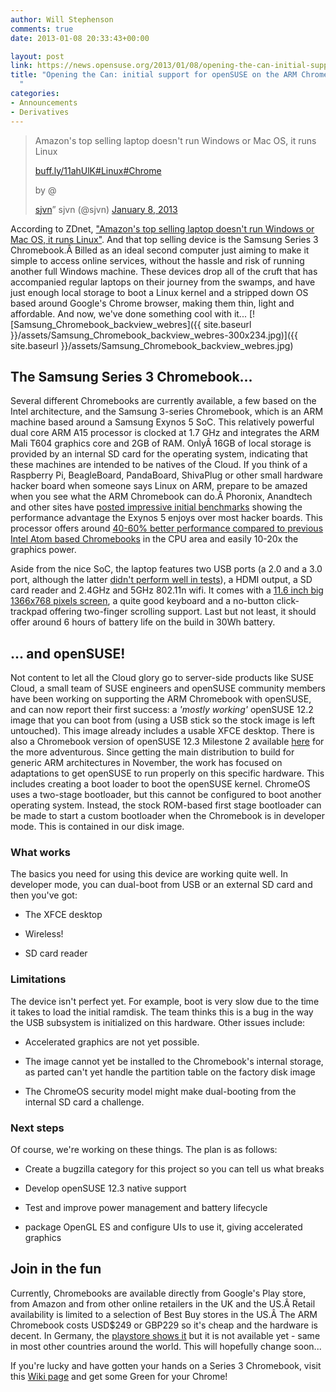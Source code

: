 ```yaml
---
author: Will Stephenson
comments: true
date: 2013-01-08 20:33:43+00:00

layout: post
link: https://news.opensuse.org/2013/01/08/opening-the-can-initial-support-for-opensuse-on-the-arm-chromebook/
title: "Opening the Can: initial support for openSUSE on the ARM Chromebook\
  "
categories:
- Announcements
- Derivatives
---
```



<blockquote>

> 
> 
Amazon's top selling laptop doesn't run Windows or Mac OS, it runs Linux

[buff.ly/11ahUlK](http://t.co/jQeuELQE)[#Linux](https://twitter.com/search/%23Linux)[#Chrome](https://twitter.com/search/%23Chrome)

> 
> 
by @

[sjvn](https://twitter.com/sjvn)” sjvn (@sjvn) [January 8, 2013](https://twitter.com/sjvn/status/288729421416898560)</blockquote>



According to ZDnet, ["Amazon's top selling laptop doesn't run Windows or Mac OS, it runs Linux"](http://www.zdnet.com/amazons-top-selling-laptop-doesnt-run-windows-or-mac-os-it-runs-linux-7000009433/). And that top selling device is the Samsung Series 3 Chromebook.Â Billed as an ideal second computer just aiming to make it simple to access online services, without the hassle and risk of running another full Windows machine. These devices drop all of the cruft that has accompanied regular laptops on their journey from the swamps, and have just enough local storage to boot a Linux kernel and a stripped down OS based around Google's Chrome browser, making them thin, light and affordable. And now, we've done something cool with it...<!-- more -->
[![Samsung_Chromebook_backview_webres]({{ site.baseurl }}/assets/Samsung_Chromebook_backview_webres-300x234.jpg)]({{ site.baseurl }}/assets/Samsung_Chromebook_backview_webres.jpg)


## The Samsung Series 3 Chromebook...


Several different Chromebooks are currently available, a few based on the Intel architecture, and the Samsung 3-series Chromebook, which is an ARM machine based around a Samsung Exynos 5 SoC. This relatively powerful dual core ARM A15 processor is clocked at 1.7 GHz and integrates the ARM Mali T604 graphics core and 2GB of RAM. OnlyÂ 16GB of local storage is provided by an internal SD card for the operating system, indicating that these machines are intended to be natives of the Cloud. If you think of a Raspberry Pi, BeagleBoard, PandaBoard, ShivaPlug or other small hardware hacker board when someone says Linux on ARM, prepare to be amazed when you see what the ARM Chromebook can do.Â Phoronix, Anandtech and other sites have [posted impressive initial benchmarks](http://www.anandtech.com/show/6422/samsung-chromebook-xe303-review-testing-arms-cortex-a15) showing the performance advantage the Exynos 5 enjoys over most hacker boards. This processor offers around [40-60% better performance compared to previous Intel Atom based Chromebooks](http://www.anandtech.com/show/6422/samsung-chromebook-xe303-review-testing-arms-cortex-a15/6) in the CPU area and easily 10-20x the graphics power.

Aside from the nice SoC, the laptop features two USB ports (a 2.0 and a 3.0 port, although the latter [didn't perform well in tests](http://www.anandtech.com/show/6422/samsung-chromebook-xe303-review-testing-arms-cortex-a15/2)), a HDMI output, a SD card reader and 2.4GHz and 5GHz 802.11n wifi. It comes with a [11.6 inch big 1366x768 pixels screen](http://www.anandtech.com/show/6422/samsung-chromebook-xe303-review-testing-arms-cortex-a15/4), a quite good keyboard and a no-button click-trackpad offering two-finger scrolling support. Last but not least, it should offer around 6 hours of battery life on the build in 30Wh battery.


## ... and openSUSE!


Not content to let all the Cloud glory go to server-side products like SUSE Cloud, a small team of SUSE engineers and openSUSE community members have been working on supporting the ARM Chromebook with openSUSE, and can now report their first success: a _'mostly working'_ openSUSE 12.2 image that you can boot from (using a USB stick so the stock image is left untouched). This image already includes a usable XFCE desktop. There is also a Chromebook version of openSUSE 12.3 Milestone 2 available [here](http://download.opensuse.org/ports/armv7hl/distribution/12.3-Milestone2/images/) for the more adventurous. Since getting the main distribution to build for generic ARM architectures in November, the work has focused on adaptations to get openSUSE to run properly on this specific hardware. This includes creating a boot loader to boot the openSUSE kernel. ChromeOS uses a two-stage bootloader, but this cannot be configured to boot another operating system. Instead, the stock ROM-based first stage bootloader can be made to start a custom bootloader when the Chromebook is in developer mode. This is contained in our disk image.


### What works


The basics you need for using this device are working quite well. In developer mode, you can dual-boot from USB or an external SD card and then you've got:



	
  * The XFCE desktop

	
  * Wireless!

	
  * SD card reader




### Limitations


The device isn't perfect yet. For example, boot is very slow due to the time it takes to load the initial ramdisk. The team thinks this is a bug in the way the USB subsystem is initialized on this hardware. Other issues include:



	
  * Accelerated graphics are not yet possible.

	
  * The image cannot yet be installed to the Chromebook's internal storage, as parted can't yet handle the partition table on the factory disk image

	
  * The ChromeOS security model might make dual-booting from the internal SD card a challenge.




### Next steps


Of course, we're working on these things. The plan is as follows:



	
  * Create a bugzilla category for this project so you can tell us what breaks

	
  * Develop openSUSE 12.3 native support

	
  * Test and improve power management and battery lifecycle

	
  * package OpenGL ES and configure UIs to use it, giving accelerated graphics




## Join in the fun


Currently, Chromebooks are available directly from Google's Play store, from Amazon and from other online retailers in the UK and the US.Â Retail availability is limited to a selection of Best Buy stores in the US.Â The ARM Chromebook costs USD$249 or GBP229 so it's cheap and the hardware is decent. In Germany, the [playstore shows it](https://play.google.com/store/devices/details?id=chromebook_samsung_wifi&hl=de) but it is not available yet - same in most other countries around the world. This will hopefully change soon...

If you're lucky and have gotten your hands on a Series 3 Chromebook, visit this [Wiki page](https://en.opensuse.org/HCL:ARMChromebook) and get some Green for your Chrome!		
